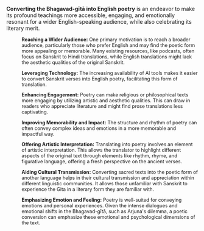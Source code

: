 **Converting the Bhagavad-gītā into English poetry**  is an endeavor to make its profound teachings more accessible, engaging, and emotionally resonant for a wider English-speaking audience, while also celebrating its literary merit.

<div style="padding-left:40px;font-size:0.9em;"> 

**Reaching a Wider Audience:** One primary motivation is to reach a broader audience, particularly those who prefer English and may find the poetic form more appealing or memorable. Many existing resources, like podcasts, often focus on Sanskrit to Hindi translations, while English translations might lack the aesthetic qualities of the original Sanskrit.

**Leveraging Technology:** The increasing availability of AI tools makes it easier to convert Sanskrit verses into English poetry, facilitating this form of translation.

**Enhancing Engagement:** Poetry can make religious or philosophical texts more engaging by utilizing artistic and aesthetic qualities. This can draw in readers who appreciate literature and might find prose translations less captivating.

**Improving Memorability and Impact:** The structure and rhythm of poetry can often convey complex ideas and emotions in a more memorable and impactful way.

**Offering Artistic Interpretation:** Translating into poetry involves an element of artistic interpretation. This allows the translator to highlight different aspects of the original text through elements like rhythm, rhyme, and figurative language, offering a fresh perspective on the ancient verses.

**Aiding Cultural Transmission:** Converting sacred texts into the poetic form of another language helps in their cultural transmission and appreciation within different linguistic communities. It allows those unfamiliar with Sanskrit to experience the Gita in a literary form they are familiar with.

**Emphasizing Emotion and Feeling:** Poetry is well-suited for conveying emotions and personal experiences. Given the intense dialogues and emotional shifts in the Bhagavad-gītā, such as Arjuna's dilemma, a poetic conversion can emphasize these emotional and psychological dimensions of the text.

</div>
